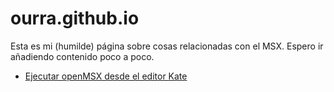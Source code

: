# ourra.github.io

Esta es mi (humilde) página sobre cosas relacionadas con el MSX.
Espero ir añadiendo contenido poco a poco.

* [Ejecutar openMSX desde el editor Kate](openmsx-kate.md)








